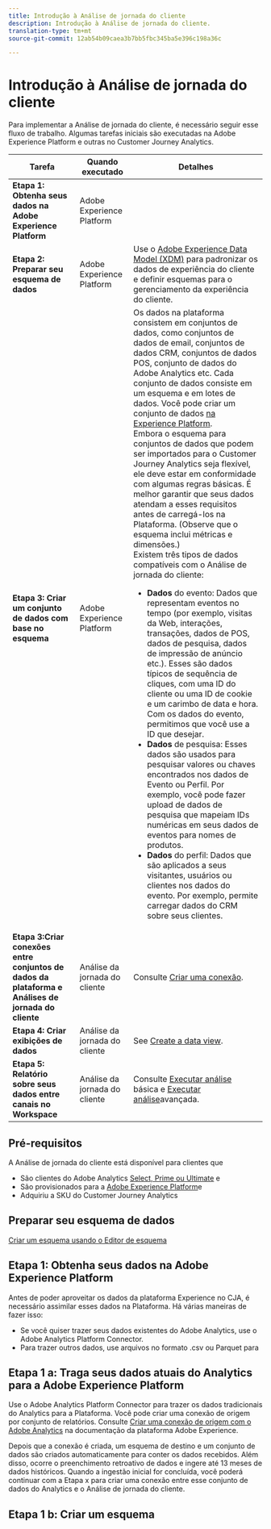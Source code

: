 ```yaml
---
title: Introdução à Análise de jornada do cliente
description: Introdução à Análise de jornada do cliente.
translation-type: tm+mt
source-git-commit: 12ab54b09caea3b7bb5fbc345ba5e396c198a36c

---
```



# Introdução à Análise de jornada do cliente

Para implementar a Análise de jornada do cliente, é necessário seguir esse fluxo de trabalho. Algumas tarefas iniciais são executadas na Adobe Experience Platform e outras no Customer Journey Analytics.

| Tarefa | Quando executado | Detalhes |
|---|---|---|
| **Etapa 1: Obtenha seus dados na Adobe Experience Platform** | Adobe Experience Platform |  |
| **Etapa 2: Preparar seu esquema de dados** | Adobe Experience Platform | Use o [Adobe Experience Data Model (XDM)](https://www.adobe.io/apis/experienceplatform/home/xdm.html) para padronizar os dados de experiência do cliente e definir esquemas para o gerenciamento da experiência do cliente. |
| **Etapa 3: Criar um conjunto de dados com base no esquema** | Adobe Experience Platform | Os dados na plataforma consistem em conjuntos de dados, como conjuntos de dados de email, conjuntos de dados CRM, conjuntos de dados POS, conjunto de dados do Adobe Analytics etc. Cada conjunto de dados consiste em um esquema e em lotes de dados. Você pode criar um conjunto de dados [na Experience Platform](https://www.adobe.io/apis/experienceplatform/home/tutorials/alltutorials.html#!api-specification/markdown/narrative/tutorials/creating_a_dataset_tutorial/creating_a_dataset_tutorial.md).<br>Embora o esquema para conjuntos de dados que podem ser importados para o Customer Journey Analytics seja flexível, ele deve estar em conformidade com algumas regras básicas. É melhor garantir que seus dados atendam a esses requisitos antes de carregá-los na Plataforma. (Observe que o esquema inclui métricas e dimensões.)<br>Existem três tipos de dados compatíveis com o Análise de jornada do cliente:<ul><li>**Dados** do evento: Dados que representam eventos no tempo (por exemplo, visitas da Web, interações, transações, dados de POS, dados de pesquisa, dados de impressão de anúncio etc.). Esses são dados típicos de sequência de cliques, com uma ID do cliente ou uma ID de cookie e um carimbo de data e hora. Com os dados do evento, permitimos que você use a ID que desejar.</li><li>**Dados** de pesquisa: Esses dados são usados para pesquisar valores ou chaves encontrados nos dados de Evento ou Perfil. Por exemplo, você pode fazer upload de dados de pesquisa que mapeiam IDs numéricas em seus dados de eventos para nomes de produtos.</li><li>**Dados** do perfil: Dados que são aplicados a seus visitantes, usuários ou clientes nos dados do evento. Por exemplo, permite carregar dados do CRM sobre seus clientes.</li></ul> |
| **Etapa 3:Criar conexões entre conjuntos de dados da plataforma e Análises de jornada do cliente** | Análise da jornada do cliente | Consulte [Criar uma conexão](/help/connections/create-connection.md). |
| **Etapa 4: Criar exibições de dados** | Análise da jornada do cliente | See [Create a data view](/help/data-views/create-dataview.md). |
| **Etapa 5: Relatório sobre seus dados entre canais no Workspace** | Análise da jornada do cliente | Consulte [Executar análise](/help/projects/perform-basic-analysis.md) básica e [Executar análise](/help/projects/perform-adv-analysis.md)avançada. |

## Pré-requisitos

A Análise de jornada do cliente está disponível para clientes que

* São clientes do Adobe Analytics [Select, Prime ou Ultimate](https://www.adobe.com/analytics/compare-adobe-analytics-packages.html) e
* São provisionados para a [Adobe Experience Platform](https://www.adobe.com/experience-platform.html)e
* Adquiriu a SKU do Customer Journey Analytics

## Preparar seu esquema de dados

[Criar um esquema usando o Editor de esquema](https://www.adobe.io/apis/experienceplatform/home/tutorials/alltutorials.html#!api-specification/markdown/narrative/tutorials/schema_editor_tutorial/schema_editor_tutorial.md)

## Etapa 1: Obtenha seus dados na Adobe Experience Platform

Antes de poder aproveitar os dados da plataforma Experience no CJA, é necessário assimilar esses dados na Plataforma. Há várias maneiras de fazer isso:

* Se você quiser trazer seus dados existentes do Adobe Analytics, use o Adobe Analytics Platform Connector.
* Para trazer outros dados, use arquivos no formato .csv ou Parquet para


## Etapa 1 a: Traga seus dados atuais do Analytics para a Adobe Experience Platform

Use o Adobe Analytics Platform Connector para trazer os dados tradicionais do Analytics para a Plataforma. Você pode criar uma conexão de origem por conjunto de relatórios. Consulte [Criar uma conexão de origem com o Adobe Analytics](https://www.adobe.io/apis/experienceplatform/home/tutorials/alltutorials.html#!api-specification/markdown/narrative/tutorials/sources_tutorial/adobe-analytics-ui-tutorial.md) na documentação da plataforma Adobe Experience.

Depois que a conexão é criada, um esquema de destino e um conjunto de dados são criados automaticamente para conter os dados recebidos. Além disso, ocorre o preenchimento retroativo de dados e ingere até 13 meses de dados históricos. Quando a ingestão inicial for concluída, você poderá continuar com a Etapa x para criar uma conexão entre esse conjunto de dados do Analytics e o Análise de jornada do cliente.

## Etapa 1 b: Criar um esquema




